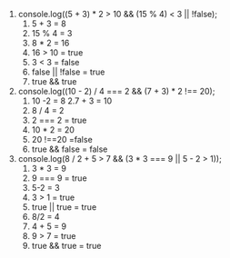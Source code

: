 1) console.log((5 + 3) * 2 > 10 && (15 % 4) < 3 || !false);
    1. 5 + 3 = 8
    2. 15 % 4 = 3
    3. 8 * 2 = 16
    4. 16 > 10 = true
    5. 3 < 3 = false 
    6. false || !false = true
    7. true && true
2) console.log((10 - 2) / 4 === 2 && (7 + 3) * 2 !== 20);
    1. 10 -2 = 8
    2.7 + 3 = 10
    3. 8 / 4 = 2
    4. 2 === 2 = true
    5. 10 * 2 = 20
    6. 20 !==20 =false
    7. true && false = false
3) console.log(8 / 2 + 5 > 7 && (3 * 3 === 9 || 5 - 2 > 1));
    1. 3 * 3 = 9
    2. 9 === 9 = true
    3. 5-2 = 3
    4. 3 > 1 = true 
    5. true || true = true 
    6. 8/2 = 4 
    7. 4 + 5 = 9
    8. 9 > 7 = true 
    9. true && true = true 